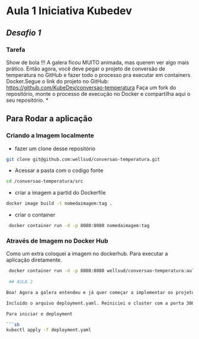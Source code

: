 # Aula 1 Iniciativa Kubedev
## _Desafio 1_

### Tarefa

Show de bola !!! A galera ficou MUITO animada, mas querem ver algo mais prático. Então agora, você deve pegar o projeto de conversão de temperatura no GitHub e fazer todo o processo pra executar em containers Docker.Segue o link do projeto no GitHub: https://github.com/KubeDev/conversao-temperatura Faça um fork do repositório, monte o processo de execução no Docker e compartilha aqui o seu repositório. *


## Para Rodar a aplicação

### Criando a Imagem localmente

- fazer um clone desse repositório
```sh
git clone git@github.com:wellsud/conversao-temperatura.git
```
- Acessar a pasta com o codigo fonte
```sh
cd /conversao-temperatura/src
```
- criar a imagem a partid do Dockerfile
```sh
docker image build -t nomedaimagem:tag .
```
- criar o container 
```sh
 docker container run -d -p 8080:8080 nomedaimagem:tag
```

### Através de Imagem no Docker Hub

Como um extra coloquei a imagem no dockerhub. Para executar a aplicação diretamente.

```sh
 docker container run -d -p 8080:8080 wellsud/conversao-temperatura:aula1
 
 ## AULA 2

Boa! Agora a galera entendeu e já quer começar a implementar os projetos no Kub>

Incluído o arquivo deployment.yaml. Reiniciei o cluster com a porta 30000 expos>

Para iniciar o deployment

```sh
kubectl apply -f deployment.yaml
```


